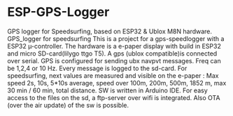 # ESP-GPS-Logger
GPS logger for Speedsurfing, based on ESP32 &amp; Ublox M8N hardware.
GPS_logger for speedsurfing This is a project for a gps-speedlogger with a ESP32 µ-controller. The hardware is a e-paper display with build in ESP32 and micro SD-card(lilygo ttgo T5). A gps (ublox compatible)is connected over serial. GPS is configured for sending ubx navpvt messages. Freq can be 1,2,4 or 10 Hz. Every message is logged to the sd-card. For speedsurfing, next values are measured and visible on the e-paper : Max speed 2s, 10s, 5*10s average, speed over 100m, 200m, 500m, 1852 m, max 30 min / 60 min, total distance. SW is written in Arduino IDE. For easy access to the files on the sd, a ftp-server over wifi is integrated. Also OTA (over the air update) of the sw is possible.
